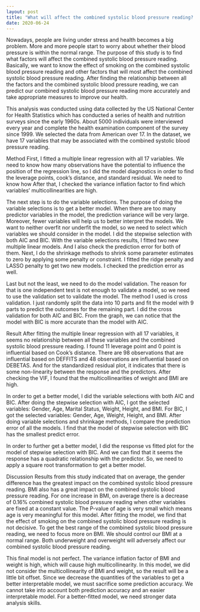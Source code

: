 ```yaml
---
layout: post
title: "What will affect the combined systolic blood pressure reading? A study of American over 17"
date: 2020-06-24
---
```


Nowadays, people are living under stress and health becomes a big problem. More
and more people start to worry about whether their blood pressure is within the
normal range. The purpose of this study is to find what factors will affect the
combined systolic blood pressure reading. Basically, we want to know the effect of
smoking on the combined systolic blood pressure reading and other factors that will
most affect the combined systolic blood pressure reading. After finding the
relationship between all the factors and the combined systolic blood pressure reading,
we can predict our combined systolic blood pressure reading more accurately and take
appropriate measures to improve our health.

This analysis was conducted using data collected by the US National Center for
Health Statistics which has conducted a series of health and nutrition surveys since
the early 1960s. About 5000 individuals were interviewed every year and complete
the health examination component of the survey since 1999. We selected the data
from American over 17. In the dataset, we have 17 variables that may be associated
with the combined systolic blood pressure reading.


Method
First, I fitted a multiple linear regression with all 17 variables. We need to know how
many observations have the potential to influence the position of the regression line,
so I did the model diagnostics in order to find the leverage points, cook’s distance,
and standard residual. We need to know how After that, I checked the variance
inflation factor to find which variables’ multicollinearities are high.

The next step is to do the variable selections. The purpose of doing the variable
selections is to get a better model. When there are too many predictor variables in the
model, the prediction variance will be very large. Moreover, fewer variables will help
us to better interpret the models. We want to neither overfit nor underfit the model, so
we need to select which variables we should consider in the model. I did the stepwise
selection with both AIC and BIC. With the variable selections results, I fitted two new
multiple linear models. And I also check the prediction error for both of them. Next, I
do the shrinkage methods to shrink some parameter estimates to zero by applying
some penalty or constraint. I fitted the ridge penalty and LASSO penalty to get two
new models. I checked the prediction error as well.

Last but not the least, we need to do the model validation. The reason for that is one
independent test is not enough to validate
a model, so we need to use the validation
set to validate the model. The method I
used is cross validation. I just randomly
split the data into 10 parts and fit the
model with 9 parts to predict the outcomes
for the remaining part. I did the cross
validation for both AIC and BIC. From the
graph, we can notice that the model with
BIC is more accurate than the model with
AIC.


Result
After fitting the multiple linear regression with all 17 variables, it seems no
relationship between all these variables
and the combined systolic blood pressure
reading. I found 11 leverage point and 0
point is influential based on Cook’s
distance. There are 98 observations that
are influential based on DEFFITS and 48
observations are influential based on
DEBETAS. And for the standardized
residual plot, it indicates that there is
some non-linearity between the response
and the predictors. After checking the VIF, I
found that the multicollinearities of weight
and BMI are high.

In order to get a better model, I did the variable selections with both AIC and BIC.
After doing the stepwise selection with AIC, I got the selected variables: Gender, Age,
Marital Status, Weight, Height, and BMI. For BIC, I got the selected variables:
Gender, Age, Weight, Height, and BMI. After doing variable selections and shrinkage
methods, I compare the prediction error of all the models. I find that the model of
stepwise selection with BIC has the smallest predict error.

In order to further get a better model, I
did the response vs fitted plot for the
model of stepwise selection with BIC.
And we can find that it seems the
response has a quadratic relationship
with the predictor. So, we need to apply
a square root transformation to get a
better model.


Discussion
Results from this study indicated that on average, the gender difference has the
greatest impact on the combined systolic blood pressure reading. BMI also has a great
impact on the combined systolic blood pressure reading. For one increase in BMI, on
average there is a decrease of 0.16% combined systolic blood pressure reading when
other variables are fixed at a constant value. The P-value of age is very small which
means age is very meaningful for this model. After fitting the model, we find that the
effect of smoking on the combined systolic blood pressure reading is not decisive. To
get the best range of the combined systolic blood pressure reading, we need to focus
more on BMI. We should control our BMI at a normal range. Both underweight and
overweight will adversely affect our combined systolic blood pressure reading.

This final model is not perfect. The variance inflation factor of BMI and weight is
high, which will cause high multicollinearity. In this model, we did not consider the
multicollinearity of BMI and weight, so the result will be a little bit offset. Since we
decrease the quantities of the variables to get a better interpretable model, we must
sacrifice some prediction accuracy. We cannot take into account both prediction
accuracy and an easier interpretable model. For a better-fitted model, we need
stronger data analysis skills.
